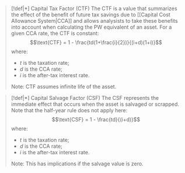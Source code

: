 
>[!def|*] Capital Tax Factor (CTF)
>The CTF is a value that summarizes the effect of the benefit of future tax savings due to [[Capital Cost Allowance System|CCA]] and allows analysists to take these benefits into account when calculating the PW equivalent of an asset. For a given CCA rate, the CTF is constant: $$\text{CTF} = 1 - \frac{td(1+\frac{i}{2})}{(i+d)(1+i)}$$where:
>- $t$ is the taxation rate;
>- $d$ is the CCA rate;
>- $i$ is the after-tax interest rate.
>  
>  Note: CTF assumes infinite life of the asset.

>[!def|*] Capital Salvage Factor (CSF)
>The CSF represents the immediate effect that occurs when the asset is salvaged or scrapped. Note that the half-year rule does not apply here: $$\text{CSF} = 1 - \frac{td}{(i+d)}$$where:
>- $t$ is the taxation rate;
>- $d$ is the CCA rate;
>- $i$ is the after-tax interest rate.
>  
>  Note: This has implications if the salvage value is zero.



